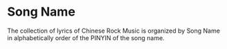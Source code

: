 # Song Name

The collection of lyrics of Chinese Rock Music is organized by Song Name in alphabetically order of the PINYIN of the song name.

